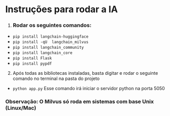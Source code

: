 # Instruções para rodar a IA

1. ### Rodar os seguintes comandos:
  - `pip install langchain-huggingface`
  - `pip install -qU  langchain_milvus`
  - `pip install langchain_community`
  - `pip install langchain_core`
  - `pip install Flask`
  - `pip install pypdf`
2. Após todas as bibliotecas instaladas, basta digitar e rodar o seguinte comando no terminal na pasta do projeto
  - `python app.py`
    Esse comando irá iniciar o servidor python na porta 5050

### Observação: O Milvus só roda em sistemas com base Unix (Linux/Mac)
